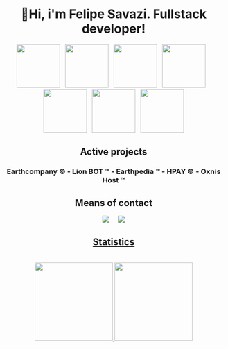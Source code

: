 <div align="center">
<h1>👋Hi, i'm Felipe Savazi. Fullstack developer!</h1>

<img src="https://cdn.discordapp.com/attachments/884562491257028639/937342378015064114/python.svg" width="100" height="100">&nbsp;&nbsp;&nbsp;<img src="https://cdn.discordapp.com/attachments/884562491257028639/937342562769993738/javascript.svg" width="100" height="100">&nbsp;&nbsp;&nbsp;<img src="https://cdn.discordapp.com/attachments/884562491257028639/937342786062151700/typescript.svg" width="100" height="100">&nbsp;&nbsp;&nbsp;<img src="https://cdn.discordapp.com/attachments/884562491257028639/937343228670255164/html.svg" width="100" height="100">&nbsp;&nbsp;&nbsp;<img src="https://cdn.discordapp.com/attachments/884562491257028639/937343671928500234/css.svg" width="100" height="100">&nbsp;&nbsp;&nbsp;<img src="https://cdn.discordapp.com/attachments/884562491257028639/937344316207161364/node.svg" width="100" height="100">&nbsp;&nbsp;&nbsp;<img src="https://cdn.discordapp.com/attachments/884562491257028639/937344371882340432/flask.svg" width="100" height="100">
  
## Active projects

### Earthcompany © - Lion BOT ™ - Earthpedia ™ - HPAY © - Oxnis Host ™

## Means of contact

<a href="https://discord.gg/UuKjePTJxB"><img src="https://cdn.discordapp.com/attachments/884562491257028639/937347274495909928/discord.svg"></a>
&nbsp;&nbsp;&nbsp;
<a href="mailto:dev@felipesavazi.com"><img src="https://cdn.discordapp.com/attachments/884562491257028639/937351172489109504/contato.svg">

## Statistics

<br/>
  <a href="https://github.com/FelipeSavazii">
  <img height="180em" src="https://github-readme-stats.vercel.app/api?username=FelipeSavazii&show_icons=true&theme=tokyonight&include_all_commits=true&count_private=true"/> <img height="180em" src="https://github-readme-stats.vercel.app/api/top-langs/?username=FelipeSavazii&layout=compact&langs_count=7&theme=tokyonight"/>
  </a>
</div>

